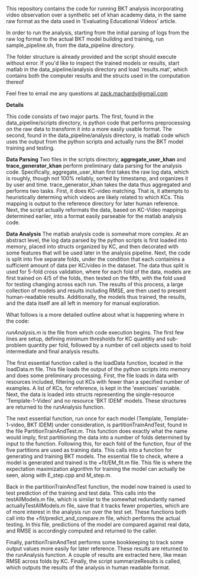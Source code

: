 This repository contains the code for running BKT analysis incorporating video observation over a synthetic set of khan academy data, in the same raw format as the data used in 'Evaluating Educational Videos' article.

In order to run the analysis, starting from the initial parsing of logs from the raw log format to the actual BKT model building and training, run sample_pipeline.sh, from the data_pipeline directory.

The folder structure is already provided and the script should execute without error.
If you'd like to inspect the trained models or results, start matlab in the data\_pipeline/analysis directory and load 'results.mat', which contains both the computer results and the structs used in the computation thereof
 
Feel free to email me any questions at zack.machardy@gmail.com


**Details**

This code consists of two major parts.  The first, found in the data\_pipeline/scripts directory, is python code that performs preprocessing on the raw data to transform it into a more easily usable format.  The second, found in the data\_pipeline/analysis directory, is matlab code which uses the output from the python scripts and actually runs the BKT model training and testing.

**Data Parsing**
Two files in the scripts directory, **aggregate\_user\_khan** and **trace\_generator\_khan** perform preliminary data parsing for the analysis code.
Specifically, aggregate\_user\_khan first takes the raw log data, which is roughly, though not 100% reliably, sorted by timestamp, and organizes it by user and time.   trace\_generator\_khan takes the data thus aggregated and performs two tasks.  First, it does KC-video matching.  That is, it attempts to heuristically determing which videos are likely related to which KCs.  This mapping is output to the reference directory for later human reference.  Next, the script actually reformats the data, based on KC-Video mappings determined earlier, into a format easily parseable for the matlab analysis code.

**Data Analysis**
The matlab analysis code is somewhat more complex.  At an abstract level, the log data parsed by the python scripts is first loaded into memory, placed into structs organized by KC, and then decorated with some features that will be used later in the analysis pipeline.  Next, the code is split into five separate folds, under the condition that each containins a sufficient amount of data per KC/video in the dataset.  The data thus split is used for 5-fold cross validation, where for each fold of the data, models are first trained on 4/5 of the folds, then tested on the fifth, with the fold used for testing changing across each run.  The results of this process, a large collection of models and results including RMSE, are then used to present human-readable results.  Additionally, the models thus trained, the results, and the data itself are all left in memory for manual exploration.

What follows is a more detailed outline about what is happening where in the code:

*runAnalysis.m* is the file from which code execution begins.  The first few lines are setup, defining minimum thresholds for KC quantitiy and sub-problem quantity per fold, followed by a number of cell objects used to hold intermediate and final analysis results.

The first essential function called is the loadData function, located in the loadData.m file.  This file loads the output of the python scripts into memory and does some preliminary processing.  First, the file loads in data with resources included, filtering out KCs with fewer than a specified number of examples.  A list of KCs, for reference, is kept in the 'exercises' variable.  Next, the data is loaded into structs representing the single-resource 'Template-1-Video' and no resource 'BKT IDEM' models.  These structures are returned to the runAnalysis function.

The next essential function, run once for each model (Template, Template-1-video, BKT IDEM) under consideration, is partitionTrainAndTest, found in the file PartitionTrainAndTest.m.  This function does exactly what the name would imply, first partitioning the data into a number of folds determined by input to the function.  Following this, for each fold of the function, four of the five partitions are used as training data.  This calls into a function for generating and training BKT models.  The essential file to check, where a model is generated and trained is the +fit/EM\_fit.m file.  This file is where the expectation maximization algorithm for training the model can actually be seen, along with E\_step.cpp and M\_step.m.

Back in the partitionTrainAndTest function, the model now trained is used to test prediction of the training and test data.  This calls into the testAllModels.m file, which is similar to the somewhat redundantly named actuallyTestAllModels.m file, save that it tracks fewer properties, which are of more interest in the analysis run over the test set.  These functions both call into the +fit/predict_and_compare.m file, which performs the actual testing.  In this file, predictions of the model are compared against real data, and RMSE is accordingly computed and returned to the caller.

Finally, partitionTrainAndTest performs some bookkeeping to track some output values more easily for later reference.  These results are returned to the runAnalysis function.  A couple of results are extracted here, like mean RMSE across folds by KC.  Finally, the script summarizeResults is called, which outputs the results of the analysis in human readable format.
 
